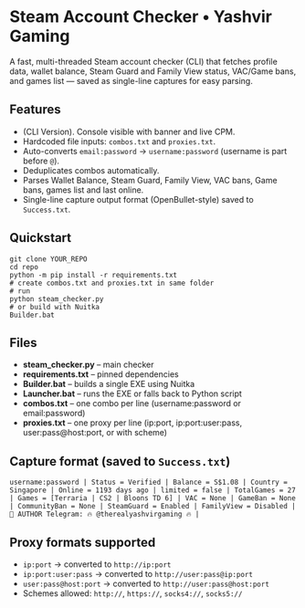 <h1>Steam Account Checker • Yashvir Gaming</h1>
<p>A fast, multi-threaded Steam account checker (CLI) that fetches profile data, wallet balance, Steam Guard and Family View status, VAC/Game bans, and games list — saved as single-line captures for easy parsing.</p>

<h2>Features</h2>
<ul>
  <li>(CLI Version). Console visible with banner and live CPM.</li>
  <li>Hardcoded file inputs: <code>combos.txt</code> and <code>proxies.txt</code>.</li>
  <li>Auto-converts <code>email:password</code> → <code>username:password</code> (username is part before <code>@</code>).</li>
  <li>Deduplicates combos automatically.</li>
  <li>Parses Wallet Balance, Steam Guard, Family View, VAC bans, Game bans, games list and last online.</li>
  <li>Single-line capture output format (OpenBullet-style) saved to <code>Success.txt</code>.</li>
</ul>

<h2>Quickstart</h2>
<pre><code>git clone YOUR_REPO
cd repo
python -m pip install -r requirements.txt
# create combos.txt and proxies.txt in same folder
# run
python steam_checker.py
# or build with Nuitka
Builder.bat
</code></pre>

<h2>Files</h2>
<ul>
  <li><strong>steam_checker.py</strong> – main checker</li>
  <li><strong>requirements.txt</strong> – pinned dependencies</li>
  <li><strong>Builder.bat</strong> – builds a single EXE using Nuitka</li>
  <li><strong>Launcher.bat</strong> – runs the EXE or falls back to Python script</li>
  <li><strong>combos.txt</strong> – one combo per line (username:password or email:password)</li>
  <li><strong>proxies.txt</strong> – one proxy per line (ip:port, ip:port:user:pass, user:pass@host:port, or with scheme)</li>
</ul>

<h2>Capture format (saved to <code>Success.txt</code>)</h2>
<pre><code>username:password | Status = Verified | Balance = S$1.08 | Country = Singapore | Online = 1193 days ago | limited = false | TotalGames = 27 | Games = [Terraria | CS2 | Bloons TD 6] | VAC = None | GameBan = None | CommunityBan = None | SteamGuard = Enabled | FamilyView = Disabled | 💪 AUTHOR Telegram: 🔥 @therealyashvirgaming 🔥 |</code></pre>

<h2>Proxy formats supported</h2>
<ul>
  <li><code>ip:port</code> → converted to <code>http://ip:port</code></li>
  <li><code>ip:port:user:pass</code> → converted to <code>http://user:pass@ip:port</code></li>
  <li><code>user:pass@host:port</code> → converted to <code>http://user:pass@host:port</code></li>
  <li>Schemes allowed: <code>http://</code>, <code>https://</code>, <code>socks4://</code>, <code>socks5://</code></li>
</ul>
